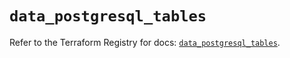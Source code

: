 # `data_postgresql_tables`

Refer to the Terraform Registry for docs: [`data_postgresql_tables`](https://registry.terraform.io/providers/sourcegraph/postgresql/1.23.0-sg.2/docs/data-sources/tables).

